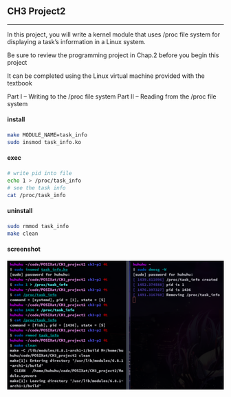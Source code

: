 ## CH3 Project2

---

In this project, you will write a kernel module that uses /proc file system for displaying a task’s information in a Linux system.

Be sure to review the programming project in Chap.2 before you begin this project

It can be completed using the Linux virtual machine provided with the textbook

Part I – Writing to the /proc file system
Part II – Reading from the /proc file system

#### install
```sh
make MODULE_NAME=task_info
sudo insmod task_info.ko
```

#### exec
```sh
# write pid into file
echo 1 > /proc/task_info
# see the task info
cat /proc/task_info
```

#### uninstall
```sh
sudo rmmod task_info
make clean
```

#### screenshot

![jiffies](screenshot/task_info.png)